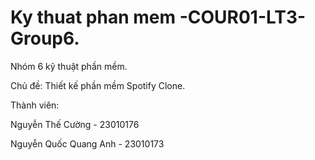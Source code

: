 # Ky thuat phan mem -COUR01-LT3-Group6.
Nhóm 6 kỹ thuật phần mềm.


Chủ đề: Thiết kế phần mềm Spotify Clone.



Thành viên:

Nguyễn Thế Cường - 23010176

Nguyễn Quốc Quang Anh - 23010173
